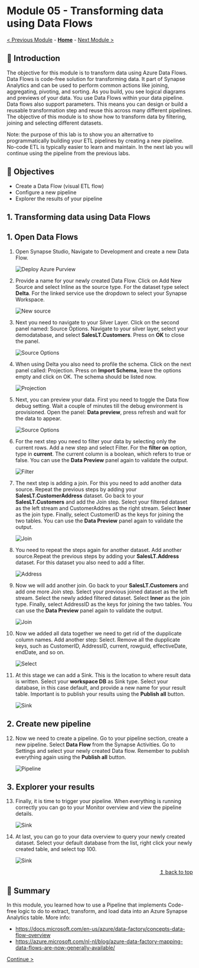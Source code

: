 # Module 05 - Transforming data using Data Flows

[< Previous Module](../module04/module04.md) - **[Home](../README.md)** - [Next Module >](../module06/module06.md)

## :loudspeaker: Introduction

The objective for this module is to transform data using Azure Data Flows. Data Flows is code-free solution for transforming data. It part of Synapse Analytics and can be used to perform common actions like joining, aggregating, pivoting, and sorting. As you build, you see logical diagrams and previews of your data. You use Data Flows within your data pipeline. Data flows also support parameters. This means you can design or build a reusable transformation step and reuse this across many different pipelines. The objective of this module is to show how to transform data by filtering, joining and selecting different datasets.

Note: the purpose of this lab is to show you an alternative to programmatically building your ETL pipelines by creating a new pipeline. No-code ETL is typically easier to learn and maintain. In the next lab you will continue using the pipeline from the previous labs.

## :dart: Objectives

* Create a Data Flow (visual ETL flow)
* Configure a new pipeline
* Explorer the results of your pipeline

## 1. Transforming data using Data Flows

## 1. Open Data Flows

1. Open Synapse Studio, Navigate to Development and create a new Data Flow.

    ![Deploy Azure Purview](../module05/screen01.png)

2. Provide a name for your newly created Data Flow. Click on Add New Source and select Inline as the source type. For the dataset type select **Delta**. For the linked service use the dropdown to select your Synapse Workspace.

    ![New source](../module05/screen02.png)

3. Next you need to navigate to your Silver Layer. Click on the second panel named: Source Options. Navigate to your silver layer, select your demodatabase, and select **SalesLT.Customers**. Press on **OK** to close the panel.

    ![Source Options](../module05/screen03.png)

4. When using Delta you also need to profile the schema. Click on the next panel called: Projection. Press on **Import Schema**, leave the options empty and click on OK. The schema should be listed now.

    ![Projection](../module05/screen05.png)

5. Next, you can preview your data. First you need to toggle the Data flow debug setting. Wait a couple of minutes till the debug environment is provisioned. Open the panel: **Data preview**, press refresh and wait for the data to appear.

    ![Source Options](../module05/screen04.png)

6. For the next step you need to filter your data by selecting only the current rows. Add a new step and select Filter. For the **filter on** option, type in **current**. The current column is a boolean, which refers to true or false. You can use the **Data Preview** panel again to validate the output.

    ![Filter](../module05/screen07.png)

7. The next step is adding a join. For this you need to add another data source. Repeat the previous steps by adding your **SalesLT.CustomerAddress** dataset. Go back to your **SalesLT.Customers** and add the Join step. Select your filtered dataset as the left stream and CustomerAddres as the right stream. Select **Inner** as the join type. Finally, select CustomerID as the keys for joining the two tables. You can use the **Data Preview** panel again to validate the output.

    ![Join](../module05/screen08.png)

8. You need to repeat the steps again for another dataset. Add another source.Repeat the previous steps by adding your **SalesLT.Address** dataset. For this dataset you also need to add a filter.

    ![Address](../module05/screen10.png)

9. Now we will add another join. Go back to your **SalesLT.Customers** and add one more Join step. Select your previous joined dataset as the left stream. Select the newly added filtered dataset. Select **Inner** as the join type. Finally, select AddressID as the keys for joining the two tables. You can use the **Data Preview** panel again to validate the output.

    ![Join](../module05/screen11.png)

10. Now we added all data together we need to get rid of the dupplicate column names. Add another step: Select. Remove all the dupplicate keys, such as CustomerID, AddressID, current, rowguid, effectiveDate, endDate, and so on.

    ![Select](../module05/screen12.png)

11. At this stage we can add a Sink. This is the location to where result data is written. Select your **workspace DB** as Sink type. Select your database, in this case default, and provide a new name for your result table. Important is to publish your results using the **Publish all** button.

    ![Sink](../module05/screen13.png)

## 2. Create new pipeline

12. Now we need to create a pipeline. Go to your pipeline section, create a new pipeline. Select **Data Flow** from the Synapse Activities. Go to Settings and select your newly created Data flow. Remember to publish everything again using the **Publish all** button.

    ![Pipeline](../module05/screen14.png)

## 3. Explorer your results

13. Finally, it is time to trigger your pipeline. When everything is running correctly you can go to your Monitor overview and view the pipeline details.

    ![Sink](../module05/screen15.png)

14. At last, you can go to your data overview to query your newly created dataset. Select your default database from the list, right click your newly created table, and select top 100.

    ![Sink](../module05/screen16.png)


<div align="right"><a href="#module-05---transforming-data-using-data-flows">↥ back to top</a></div>

## :tada: Summary

In this module, you learned how to use a Pipeline that implements Code-free logic to do to extract, transform, and load data into an Azure Synapse Analytics table. More info:

- https://docs.microsoft.com/en-us/azure/data-factory/concepts-data-flow-overview
- https://azure.microsoft.com/nl-nl/blog/azure-data-factory-mapping-data-flows-are-now-generally-available/

[Continue >](../module06/module06.md)